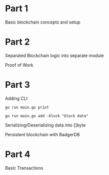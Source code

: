 # Part 1

Basic blockchain concepts and setup

# Part 2

Separated Blockchain logic into separate module

Proof of Work

# Part 3

Adding CLI

`go run main.go print`

`go run main.go add -block "block data"`

Serializing/Deserializing data into []byte

Persistent blockchain with BadgerDB

# Part 4

Basic Transactions